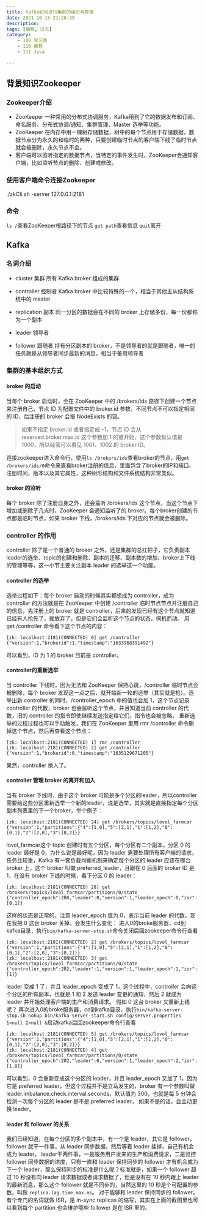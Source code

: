 ```yaml
---
title: Kafka如何进行集群的组织与管理
date: 2021-10-15 21:28:39
description: 
tags: [编程, 过去]
category:
    - 100 学习类
    - 110 编程
    - 111 Java

---
```




## 背景知识Zookeeper
### Zookeeper介绍
- ZooKeeper 一种常用的分布式协调服务，Kafka用到了它的数据发布和订阅、命名服务、分布式协调/通知、集群管理、Master 选举等功能。
- ZooKeeper 在内存中用一棵树存储数据，树中的每个节点用于存储数据，数据节点分为永久的和临时的两种，只要创建临时节点的客户端下线了临时节点就会被删除，永久节点不会。
- 客户端可以监听指定的数据节点，当特定的事件发生时，ZooKeeper会通知客户端，比如监听节点的删除、创建或修改。

### 使用客户端命令连接Zookeeper
./zkCli.sh -server 127.0.0.1:2181
### 命令
`ls /`查看ZooKeeper根路径下的节点
`get path`查看信息
`quit`离开

## Kafka
### 名词介绍
- cluster
集群
所有 Kafka broker 组成的集群


- controller
控制者
Kafka broker 中比较特殊的一个，相当于其他主从结构系统中的 master


- replication
副本
同一分区的数据会在不同的 broker 上存储多份，每一份都称为一个副本


- leader
领导者

- follower
跟随者
持有分区副本的 broker，不是领导者的就是跟随者，唯一的任务就是从领导者同步最新的消息，相当于备用领导者

### 集群的基本组织方式
#### broker 的启动
当每个 broker 启动时，会在 ZooKeeper 中的 /brokers/ids 路径下创建一个节点来注册自己，节点 ID 为配置文件中的 broker.id 参数，不同节点不可以指定相同的 ID，后注册的 broker 会报 NodeExists 的错。

> 如果不指定 broker.id 或者指定成 -1，节点 ID 会从 reserved.broker.max.id 这个参数加 1 的值开始，这个参数默认值是 1000，所以经常可以看见 1001、1002 的 broker ID。

连接zookeeper进入命令行，使用`ls /brokers/ids`查看broker的节点，用`get /brokers/ids/0`命令来查看broker注册的信息，里面包含了broker的IP和端口、注册时间、版本以及其它属性，这种树形结构和文件系统结构非常类似。

#### broker 的监听
每个 broker 除了注册自身之外，还会监听 /brokers/ids 这个节点，当这个节点下增加或删除子几点时，ZooKeeper 会通知监听了的 broker。每个broker创建的节点都是临时节点，如果 broker 下线，/brokers/ids 下对应的节点就会被删除。

### controller 的作用
controller 除了是一个普通的 broker 之外，还是集群的总扛把子，它负责副本leader的选举、topic的创建和删除、副本的迁移、副本数的增加、broker上下线的管理等等，这一小节主要关注副本 leader 的选举这一个功能。
#### controller 的选举
选举过程如下：每个 broker 启动的时候其实都想成为 controller，成为 controller 的方法就是在 ZooKeeper 中创建 /controller 临时节点节点并注册自己的信息，先注册上的 broker 就是 controller，后来的发现已经有这个节点就知道已经有人抢先了，就放弃了，但是它们会监听这个节点的状态，伺机而动。
用 get /controller 命令看下这个节点的内容：
```
[zk: localhost:2181(CONNECTED) 0] get /controller
{"version":1,"brokerid":1,"timestamp":"1633968391492"}
```
可以看到，ID 为 1 的 broker 目前是 controller。
#### controller的重新选举
当 controller 下线时，因为无法和 ZooKeeper 保持心跳，/controller 临时节点会被删除，每个 broker 发现这一点之后，就开始新一轮的选举（其实就是抢）。选举出新 controller 的同时，/controller_epoch 中的值也会加 1，这个节点记录 controller 的代数，broker 也会监听这个节点，并且知道当前 controller 的代数，旧的 controller 的指令即使继续发送指定给它们，指令也会被忽略。
重新选举的过程过程也可以手动触发，我们在 ZooKeeper 里用 rmr /controller 命令删掉这个节点，然后再查看这个节点：
```
[zk: localhost:2181(CONNECTED) 1] rmr /controller
[zk: localhost:2181(CONNECTED) 2] get /controller
{"version":1,"brokerid":0,"timestamp":"1635129671205"}
```
果然，controller 换人了。
#### controller 管理 broker 的离开和加入
当有 broker 下线时，由于这个 broker 可能是多个分区的leader，所以controller需要给这些分区重新选举一个新的leader，说是选举，其实就是直接指定每个分区副本列表里的下一个broker，举个例子：
```
[zk: localhost:2181(CONNECTED) 24] get /brokers/topics/lovol_farmcar
{"version":1,"partitions":{"4":[1,0],"5":[2,1],"1":[1,2],"0":[0,1],"2":[2,0],"3":[0,2]}}
```
lovol_farmcar这个 topic 创建时有五个分区，每个分区有二个副本，分区 0 的 leader 最好是 0，为什么说是最好呢，因为 leader 需要处理所有客户端的请求，任务比较重，Kafka 有一套负载均衡机制来确定每个分区的 leader 应该在哪台 broker 上，这个 broker 叫做 preferred_leader，且跟在 0 后面的 broker ID 是 1，在没有 broker 下线的时候，看下分区 0 的 leader：
```
[zk: localhost:2181(CONNECTED) 28] get /brokers/topics/lovol_farmcar/partitions/0/state
{"controller_epoch":200,"leader":0,"version":1,"leader_epoch":0,"isr":[0,1]}
```
这样的状态是正常的，注意 leader_epoch 值为 0，表示当前 leader 的代数，现在我把 0 这台 broker 关掉，会发生什么变化：
进入0的broke服务器，cd到kafka目录，执行`bin/kafka-server-stop.sh`命令关闭后回zookeeper命令行查看
```
[zk: localhost:2181(CONNECTED) 2] get /brokers/topics/lovol_farmcar
{"version":1,"partitions":{"4":[1,0],"5":[2,1],"1":[1,2],"0":[0,1],"2":[2,0],"3":[0,2]}}
[zk: localhost:2181(CONNECTED) 3] get /brokers/topics/lovol_farmcar/partitions/0/state
{"controller_epoch":202,"leader":1,"version":1,"leader_epoch":1,"isr":[1]}
```
leader 变成 1 了，并且 leader_epoch  变成了 1，这个过程中，controller 会向这个分区的所有副本，也就是 1 和 2 发送 leader 变更的通知，然后 2 就成为 leader 并开始处理客户端的生产和消费请求。
假如 0 这台 broker 又重新上线呢？
再次进入0的broke服务器，cd到kafka目录，执行`bin/kafka-server-stop.sh nohup bin/kafka-server-start.sh config/server.properties 1>null 2>null &`启动kafka后回zookeeper命令行查看
```
[zk: localhost:2181(CONNECTED) 5] get /brokers/topics/lovol_farmcar                   
{"version":1,"partitions":{"4":[1,0],"5":[2,1],"1":[1,2],"0":[0,1],"2":[2,0],"3":[0,2]}}
[zk: localhost:2181(CONNECTED) 4] get /brokers/topics/lovol_farmcar/partitions/0/state
{"controller_epoch":202,"leader":0,"version":1,"leader_epoch":2,"isr":[1,0]}
```
可以看到，0 会重新变成这个分区的 leader，并且 leader_epoch  又加了 1，因为它是 preferred leader，但这个过程并不是立马发生的，broker 有一个参数叫做 leader.imbalance.check.interval.seconds，默认值为 300，也就是每 5 分钟会检测一次每个分区的 leader 是不是 preferred leader， 如果不是的话，会主动更换 leader。


#### leader 和 follower 的关系
我们已经知道，在每个分区的多个副本中，有一个是 leader，其它是 follower，follower 就干一件事，从 leader 同步数据，然后等着 leader 挂掉，自己有机会成为 leader。
leader干两件事，一是服务用户发来的生产和消费请求，二是监控 follower 同步数据的进度，只有一直和 leader 保持同步的 follower 才有机会成为下一个 leader，那么保持同步的标准是什么呢？标准就是，如果一个 follower 超过 10 秒没有向 leader 请求数据或者请求数据了，但是没有在 10 秒内跟上 leader 的最新消息，那么这个 follower 就是不同步的，当然这里的 10 秒是个可配置的参数，叫做 `replica.lag.time.max.ms`。
对于能够和 leader 保持同步的 follower，有个专门的名词就做 ISR，是 in-sync replicas 的缩写，其实在上面的截图里也可以看到每个 partition 也会维护哪些 follower 是在 ISR 里的。


